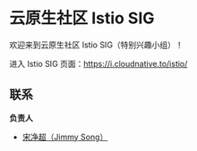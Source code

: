 # 云原生社区 Istio SIG
欢迎来到云原生社区 Istio SIG（特别兴趣小组）！

进入 Istio SIG 页面：<https://i.cloudnative.to/istio/>

## 联系

**负责人**

- [宋净超（Jimmy Song）](https://github.com/rootsongjc)